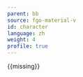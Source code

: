 ```yaml
---
parent: bb
source: fgo-material-v
id: character
language: zh
weight: 4
profile: true
---
```


{{missing}}
